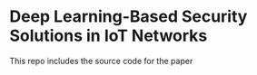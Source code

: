 # Deep Learning-Based Security Solutions in IoT Networks

This repo includes the source code for the paper

